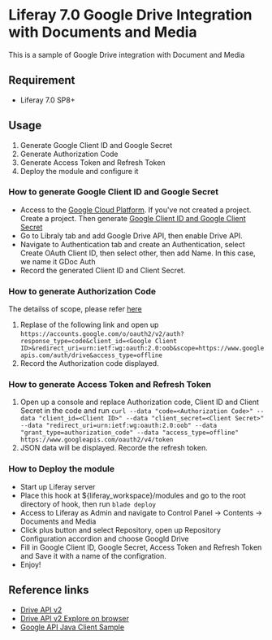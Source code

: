# Liferay 7.0 Google Drive Integration with Documents and Media
This is a sample of Google Drive integration with Document and Media

## Requirement
* Liferay 7.0 SP8+

## Usage
1. Generate Google Client ID and Google Secret
2. Generate Authorization Code
3. Generate Access Token and Refresh Token
4. Deploy the module and configure it

### How to generate Google Client ID and Google Secret
* Access to the [Google Cloud Platform](https://console.cloud.google.com/home/dashboard). If you've not created a project. Create a project. Then generate [Google Client ID and Google Client Secret](https://developers.google.com/fit/android/get-api-key#request_an_oauth_20_client_id_in_the_console_name)
* Go to Libraly tab and add Google Drive API, then enable Drive API.
* Navigate to Authentication tab and create an Authentication, select Create OAuth Client ID, then select other, then add Name. In this case, we name it GDoc Auth
* Record the generated Client ID and Client Secret.

### How to generate Authorization Code
The detailss of scope, please refer [here](https://developers.google.com/drive/api/v2/about-auth)
1. Replase <Google Client ID> of the following link and open up ```https://accounts.google.com/o/oauth2/v2/auth?response_type=code&client_id=<Google Client ID>&redirect_uri=urn:ietf:wg:oauth:2.0:oob&scope=https://www.googleapis.com/auth/drive&access_type=offline```
2. Record the Authorization code displayed.

### How to generate Access Token and Refresh Token
1. Open up a console and replace Authorization code, Client ID and Client Secret in the code and run ```curl --data "code=<Authorization Code>" --data "client_id=<Client ID>" --data "client_secret=<Client Secret>" --data "redirect_uri=urn:ietf:wg:oauth:2.0:oob" --data "grant_type=authorization_code" --data "access_type=offline" https://www.googleapis.com/oauth2/v4/token```
2. JSON data will be displayed. Recorde the refresh token.

### How to Deploy the module
* Start up Liferay server
* Place this hook at ${liferay_workspace}/modules and go to the root directory of hook, then run ```blade deploy```
* Access to Liferay as Admin and navigate to Control Panel -> Contents -> Documents and Media
* Click plus button and select Repository, open up Repository Configuration accordion and choose Googld Drive
* Fill in Google Client ID, Google Secret, Access Token and Refresh Token and Save it with a name of the configration.
* Enjoy! 

## Reference links
* [Drive API v2](https://developers.google.com/api-client-library/java/apis/drive/v2)
* [Drive API v2 Explore on browser](https://developers.google.com/apis-explorer/#p/drive/v2/)
* [Google API Java Client Sample](https://github.com/google/google-api-java-client-samples/tree/master/drive-cmdline-sample)